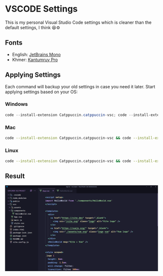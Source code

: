 # VSCODE Settings

This is my personal Visual Studio Code settings which is cleaner than the default settings, I think 😆⚙️

## Fonts

- English: <a href="https://github.com/ryanoasis/nerd-fonts/releases/latest/download/JetBrainsMono.zip" alt="JetBrains Mono fonts">JetBrains Mono</a>
- Khmer: <a href="https://fonts.google.com/specimen/Kantumruy+Pro" alt="Kantumruy Pro fonts">Kantumruy Pro</a>

## Applying Settings

Each command will backup your old settings in case you need it later. Start applying settings based on your OS:

### Windows

```powershell
code --install-extension Catppuccin.catppuccin-vsc; code --install-extension Catppuccin.catppuccin-vsc-icons; mv $env:APPDATA/Code/User/settings.json $env:APPDATA/Code/User/settings.json.bak; irm "https://github.com/samithseu/vscode-settings/raw/main/settings.json" -OutFile $ENV:APPDATA/code/user/settings.json; irm "https://github.com/samithseu/vscode-settings/raw/main/keybindings.json" -OutFile $ENV:APPDATA/code/user/keybindings.json
```

### Mac

```bash
code --install-extension Catppuccin.catppuccin-vsc && code --install-extension Catppuccin.catppuccin-vsc-icons && mv $HOME/Library/Application\ Support/Code/User/settings.json $HOME/Library/Application\ Support/Code/User/settings.json.bak && curl -o $HOME/Library/Application\ Support/Code/User/settings.json https://github.com/samithseu/vscode-settings/raw/main/settings.json && curl -o $HOME/Library/Application\ Support/Code/User/keybindings.json https://github.com/samithseu/vscode-settings/raw/main/keybindings.json
```

### Linux

```bash
code --install-extension Catppuccin.catppuccin-vsc && code --install-extension Catppuccin.catppuccin-vsc-icons && mv $HOME/.config/Code/User/settings.json $HOME/.config/Code/User/settings.json.bak && curl -o $HOME/.config/Code/User/settings.json https://github.com/samithseu/vscode-settings/raw/main/settings.json && curl -o $HOME/.config/Code/User/keybindings.json https://github.com/samithseu/vscode-settings/raw/main/keybindings.json
```

## Result

<img src="SAMPLE.png" />
